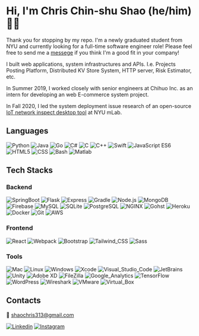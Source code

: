# Hi, I'm Chris Chin-shu Shao (he/him) 🌲🌲


Thank you for stopping by my repo. I'm a newly graduated student from NYU and currently looking for a full-time software engineer role! Please feel free to send me a [messege](#Contacts) if you think I'm a good fit in your company!

I built web applications, system infrastructures and APIs. I.e. Projects Posting Platform, Distributed KV Store System, HTTP server, Risk Estimator, etc.

In Summer 2019, I worked closely with senior engineers at Chihuo Inc. as an intern for developing an web E-commerce system project.

In Fall 2020, I led the system deployment issue research of an open-source [IoT network inspect desktop tool](https://github.com/nyu-mlab/iot-inspector-client) at NYU mLab.


## Languages
![Python](https://img.shields.io/badge/-Python-05122A?style=flat&logo=python)
![Java](https://img.shields.io/badge/-Java-05122A?style=flat&logo=Java&logoColor=FFA518)
![Go](https://img.shields.io/badge/-Go-05122A?style=flat&logo=go)
![C#](https://img.shields.io/badge/-C_Sharp-05122A?style=flat&logo=C-Sharp)
![C](https://img.shields.io/badge/-C-05122A?style=flat&logo=C&logoColor=A8B9CC)
![C++](https://img.shields.io/badge/-C++-05122A?style=flat&logo=C%2B%2B&logoColor=00599C)
![Swift](https://img.shields.io/badge/-Swift-05122A?style=flat&logo=Swift)
![JavaScript ES6](https://img.shields.io/badge/-JavaScript-05122A?style=flat&logo=javascript)
![HTML5](https://img.shields.io/badge/-HTML-05122A?style=flat&logo=HTML5)
![CSS](https://img.shields.io/badge/-CSS-05122A?style=flat&logo=CSS3&logoColor=1572B6)
![Bash](https://img.shields.io/badge/-Bash-05122A?style=flat&logo=GNU-Bash)
![Matlab](https://img.shields.io/badge/-Matlab-05122A?style=flat&logo=Mathworks)

## Tech Stacks
### Backend
![SpringBoot](https://img.shields.io/badge/-Spring-05122A?style=flat&logo=spring)
![Flask](https://img.shields.io/badge/-Flask-05122A?style=flat&logo=flask)
![Express](https://img.shields.io/badge/-Express-05122A?style=flat&logo=express)
![Gradle](https://img.shields.io/badge/-Gradle-05122A?style=flat&logo=Gradle)
![Node.js](https://img.shields.io/badge/-Node.js-05122A?style=flat&logo=node.js)
![MongoDB](https://img.shields.io/badge/-MongoDB-05122A?style=flat&logo=MongoDB)
![Firebase](https://img.shields.io/badge/-Firebase-05122A?style=flat&logo=Firebase)
![MySQL](https://img.shields.io/badge/-MySQL-05122A?style=flat&logo=MySQL)
![SQLite](https://img.shields.io/badge/-SQLite-05122A?style=flat&logo=SQL)
![PostgreSQL](https://img.shields.io/badge/-PostgreSQL-05122A?style=flat&logo=SQLite)
![NGINX](https://img.shields.io/badge/-NGINX-05122A?style=flat&logo=NGINX)
![Gohst](https://img.shields.io/badge/-Ghost-05122A?style=flat&logo=Ghost)
![Heroku](https://img.shields.io/badge/-Heroku-05122A?style=flat&logo=Heroku)
![Docker](https://img.shields.io/badge/-Docker-05122A?style=flat&logo=docker)
![Git](https://img.shields.io/badge/-Git-05122A?style=flat&logo=Git)
![AWS](https://img.shields.io/badge/-AWS-05122A?style=flat&logo=Amazon-AWS)

### Frontend
![React](https://img.shields.io/badge/-React-05122A?style=flat&logo=react)
![Webpack](https://img.shields.io/badge/-Webpack-05122A?style=flat&logo=Webpack)
![Bootstrap](https://img.shields.io/badge/-Bootstrap-05122A?style=flat&logo=bootstrap&logoColor=563D7C)
![Tailwind_CSS](https://img.shields.io/badge/-Tailwind_CSS-05122A?style=flat&logo=Tailwind-CSS)
![Sass](https://img.shields.io/badge/-Sass-05122A?style=flat&logo=Sass)


### Tools
![Mac](https://img.shields.io/badge/-Mac-05122A?style=flat&logo=Apple)
![Linux](https://img.shields.io/badge/-Linux-05122A?style=flat&logo=linux)
![Windows](https://img.shields.io/badge/-Windows-05122A?style=flat&logo=Windows)
![Xcode](https://img.shields.io/badge/-Xcode-05122A?style=flat&logo=Xcode)
![Visual_Studio_Code](https://img.shields.io/badge/-Visual_Studio_Code-05122A?style=flat&logo=Visual-Studio-Code)
![JetBrains](https://img.shields.io/badge/-JetBrains-05122A?style=flat&logo=JetBrains)
![Unity](https://img.shields.io/badge/-Unity-05122A?style=flat&logo=Unity)
![Adobe XD](https://img.shields.io/badge/-Adobe_XD-05122A?style=flat&logo=Adobe-XD)
![FileZilla](https://img.shields.io/badge/-FileZilla-05122A?style=flat&logo=FileZilla)
![Google_Analytics](https://img.shields.io/badge/-Google_Analytics-05122A?style=flat&logo=Google-Analytics)
![TensorFlow](https://img.shields.io/badge/-TensorFlow-05122A?style=flat&logo=TensorFlow)
![WordPress](https://img.shields.io/badge/-WordPress-05122A?style=flat&logo=WordPress)
![Wireshark](https://img.shields.io/badge/-Wireshark-05122A?style=flat&logo=WireShark)
![VMware](https://img.shields.io/badge/-VMware-05122A?style=flat&logo=VMware)
![Virtual_Box](https://img.shields.io/badge/-Virtual_Box-05122A?style=flat&logo=Virtual-Box)


## Contacts
📧 <shaochris313@gmail.com>

[![Linkedin](https://img.shields.io/badge/-Chris_Shao-05122A?style=flat&logo=Linkedin)](www.linkedin.com/in/chris-chinshu-shao)
[![Instagram](https://img.shields.io/badge/-chris_shao_-05122A?style=flat&logo=Instagram)](https://www.instagram.com/chris_shao_/)
